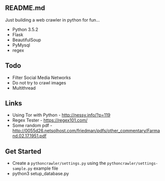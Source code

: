## README.md

Just building a web crawler in python for fun...

- Python 3.5.2
- Flask
- BeautifulSoup
- PyMysql
- regex

## Todo
- Filter Social Media Networks
- Do not try to crawl images
- Multithread

## Links
- Using Tor with Python - http://nessy.info/?p=119
- Regex Tester - https://regex101.com/
- Some random pdf - http://0055d26.netsolhost.com/friedman/pdfs/other_commentary/Farmand.02.17.1951.pdf


## Get Started
- Create a `pythoncrawler/settings.py` using the `pythoncrawler/settings-sample.py` example file
- python3 setup_database.py
